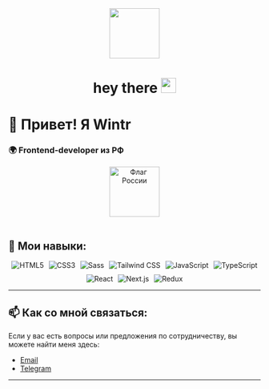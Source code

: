 <div id="header" align="center">
  <img src="https://media3.giphy.com/media/v1.Y2lkPTc5MGI3NjExcjI5bG5wbGlmemlzeTBjd2RseGh3NDl0Z2V4eXZxOXkxemZ3NHYycCZlcD12MV9pbnRlcm5hbF9naWZfYnlfaWQmY3Q9Zw/vFKqnCdLPNOKc/giphy.gif" width="100"/>
</div>
<h1 align="center">
  hey there
  <img src="https://media.giphy.com/media/hvRJCLFzcasrR4ia7z/giphy.gif"  width="30px"/>
</h1>


# 👋 Привет! Я Wintr

### 🌍 Frontend-developer из РФ

<div align="center">
  <img src="https://upload.wikimedia.org/wikipedia/commons/thumb/f/f3/Flag_of_Russia.svg/1200px-Flag_of_Russia.svg.png" alt="Флаг России" width="100" />
</div>

<br />











## 🌟 Мои навыки:

<div style="display: flex; gap: 10px; flex-wrap: wrap; justify-content: center;">
  <img src="https://img.shields.io/badge/HTML5-E34F26?style=for-the-badge&logo=html5&logoColor=white" alt="HTML5" />
  <img src="https://img.shields.io/badge/CSS3-1572B6?style=for-the-badge&logo=css3&logoColor=white" alt="CSS3" />
  <img src="https://img.shields.io/badge/Sass-CC6699?style=for-the-badge&logo=sass&logoColor=white" alt="Sass" />
  <img src="https://img.shields.io/badge/Tailwind_CSS-38B2AC?style=for-the-badge&logo=tailwind-css&logoColor=white" alt="Tailwind CSS" />
  <img src="https://img.shields.io/badge/JavaScript-F7DF1E?style=for-the-badge&logo=javascript&logoColor=black" alt="JavaScript" />
  <img src="https://img.shields.io/badge/TypeScript-3178C6?style=for-the-badge&logo=typescript&logoColor=white" alt="TypeScript" />
  <img src="https://img.shields.io/badge/React-61DAFB?style=for-the-badge&logo=react&logoColor=white" alt="React" />
  <img src="https://img.shields.io/badge/Next.js-black?style=for-the-badge&logo=nextdotjs&logoColor=white" alt="Next.js" />
  <img src="https://img.shields.io/badge/Redux-764ABC?style=for-the-badge&logo=redux&logoColor=white" alt="Redux" />
</div>

---

## 📫 Как со мной связаться:

<p>
  Если у вас есть вопросы или предложения по сотрудничеству, вы можете найти меня здесь:
</p>

<ul>
  <li><a href="mailto:wintrforwork@gmail.com">Email</a></li>
  <li><a href="https://t.me/flawlessov">Telegram</a></li>
</ul>

---
